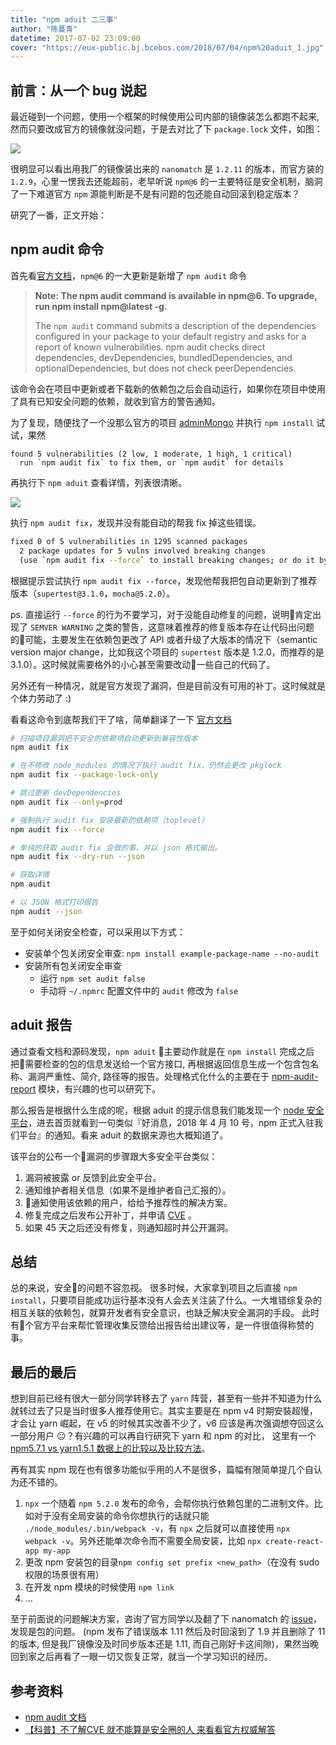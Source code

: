 ```yaml
---
title: "npm aduit 二三事"
author: "陈蔓青"
datetime: 2017-07-02 23:09:00
cover: "https://eux-public.bj.bcebos.com/2018/07/04/npm%20aduit_1.jpg"
---
```


## 前言：从一个 bug 说起

最近碰到一个问题，使用一个框架的时候使用公司内部的镜像装怎么都跑不起来, 然而只要改成官方的镜像就没问题，于是去对比了下 `package.lock` 文件，如图：

![](https://eux-public.bj.bcebos.com/2018/07/02/df233513dd3e36bafdd4a15a69415bdc.jpg)

很明显可以看出用我厂的镜像装出来的 `nanomatch` 是 `1.2.11` 的版本，而官方装的 `1.2.9`，心里一愣我去还能超前，老早听说 `npm@6` 的一主要特征是安全机制，脑洞了一下难道官方 `npm` 源能判断是不是有问题的包还能自动回滚到稳定版本？

研究了一番，正文开始：

## npm audit 命令

首先看[官方文档](https://medium.com/npm-inc/announcing-npm-6-5d0b1799a905)，`npm@6` 的一大更新是新增了 `npm audit` 命令

> **Note: The npm audit command is available in npm@6. To upgrade, run npm install npm@latest -g.**
> 
> The `npm audit` command submits a description of the dependencies configured in your package to your default registry and asks for a report of known vulnerabilities. npm audit checks direct dependencies, devDependencies, bundledDependencies, and optionalDependencies, but does not check peerDependencies.

该命令会在项目中更新或者下载新的依赖包之后会自动运行，如果你在项目中使用了具有已知安全问题的依赖，就收到官方的警告通知。

为了复现，随便找了一个没那么官方的项目 [adminMongo](https://github.com/mrvautin/adminMongo) 并执行 `npm install` 试试，果然

```
found 5 vulnerabilities (2 low, 1 moderate, 1 high, 1 critical)
  run `npm audit fix` to fix them, or `npm audit` for details
```

再执行下 `npm aduit` 查看详情，列表很清晰。

![](https://eux-public.bj.bcebos.com/2018/07/03/9D8FAEFD-85A5-45C2-8DCF-7B312AB9204D.png)

执行 `npm audit fix`，发现并没有能自动的帮我 fix 掉这些错误。

```bash
fixed 0 of 5 vulnerabilities in 1295 scanned packages
  2 package updates for 5 vulns involved breaking changes
  (use `npm audit fix --force` to install breaking changes; or do it by hand)
```

根据提示尝试执行 `npm audit fix --force`，发现他帮我把包自动更新到了推荐版本（`supertest@3.1.0`，`mocha@5.2.0`）。

ps. 直接运行 `--force` 的行为不要学习，对于没能自动修复的问题，说明肯定出现了 `SEMVER WARNING` 之类的警告，这意味着推荐的修复版本存在让代码出问题的可能，主要发生在依赖包更改了 API 或者升级了大版本的情况下（semantic version major change，比如我这个项目的 `supertest` 版本是 1.2.0，而推荐的是 3.1.0）。这时候就需要格外的小心甚至需要改动一些自己的代码了。

另外还有一种情况，就是官方发现了漏洞，但是目前没有可用的补丁。这时候就是个体力劳动了 :)

看看这命令到底帮我们干了啥，简单翻译了一下 [官方文档](https://docs.npmjs.com/cli/audit)

```bash
# 扫描项目漏洞把不安全的依赖项自动更新到兼容性版本
npm audit fix

# 在不修改 node_modules 的情况下执行 audit fix，仍然会更改 pkglock
npm audit fix --package-lock-only

# 跳过更新 devDependencies
npm audit fix --only=prod

# 强制执行 audit fix 安装最新的依赖项（toplevel）
npm audit fix --force

# 单纯的获取 audit fix 会做的事，并以 json 格式输出。
npm audit fix --dry-run --json

# 获取详情
npm audit

# 以 JSON 格式打印报告
npm audit --json
```

至于如何关闭安全检查，可以采用以下方式：
- 安装单个包关闭安全审查: `npm install example-package-name --no-audit`
- 安装所有包关闭安全审查
	- 运行 `npm set audit false`
	- 手动将 `~/.npmrc` 配置文件中的 `audit` 修改为 `false`

## aduit 报告

通过查看文档和源码发现，`npm aduit` 主要动作就是在 `npm install` 完成之后把需要检查的包的信息发送给一个官方接口, 再根据返回信息生成一个包含包名称、漏洞严重性、简介, 路径等的报告。处理格式化什么的主要在于 [npm-audit-report](https://www.npmjs.com/package/npm-audit-report) 模块，有兴趣的也可以研究下。

那么报告是根据什么生成的呢，根据 aduit 的提示信息我们能发现一个 [node 安全平台](https://nodesecurity.io/)，进去首页就看到一句类似『好消息，2018 年 4 月 10 号，npm 正式入驻我们平台』的通知。看来 aduit 的数据来源也大概知道了。

该平台的公布一个漏洞的步骤跟大多安全平台类似：

1. 漏洞被披露 or 反馈到此安全平台。
2. 通知维护者相关信息（如果不是维护者自己汇报的）。
3. 通知使用该依赖的用户，给给予推荐性的解决方案。
4. 修复完成之后发布公开补丁，并申请 [CVE](http://cve.mitre.org/) 。
5. 如果 45 天之后还没有修复，则通知超时并公开漏洞。

## 总结

总的来说，安全的问题不容忽视。
很多时候，大家拿到项目之后直接 `npm install`，只要项目能成功运行基本没有人会去关注装了什么。一大堆错综复杂的相互关联的依赖包，就算开发者有安全意识，也缺乏解决安全漏洞的手段。
此时有个官方平台来帮忙管理收集反馈给出报告给出建议等，是一件很值得称赞的事。

## 最后的最后

想到目前已经有很大一部分同学转移去了 `yarn` 阵营，甚至有一些并不知道为什么就转过去了只是当时很多人推荐使用它。其实主要是在 npm v4 时期安裝超慢，才会让 yarn 崛起，在 v5 的时候其实改善不少了，v6 应该是再次强调想夺回这么一部分用户 😐？有兴趣的可以再自行研究下 yarn 和 npm 的对比， 这里有一个 [npm5.7.1 vs yarn1.5.1 数据上的比较以及比较方法](https//github.com/appleboy/npm-vs-yarn)。

再有其实 npm 现在也有很多功能似乎用的人不是很多，篇幅有限简单提几个自认为还不错的。
1.  `npx` 一个随着 `npm 5.2.0` 发布的命令，会帮你执行依赖包里的二进制文件。比如对于没有全局安装的命令你想执行的话就只能 `./node_modules/.bin/webpack -v`，有 `npx` 之后就可以直接使用 `npx webpack -v`。另外还能单次命令而不需要全局安装，比如 `npx create-react-app my-app` 
2. 更改 npm 安装包的目录`npm config set prefix <new_path>`（在没有 sudo 权限的场景很有用）
3. 在开发 npm 模块的时候使用 `npm link`
4. ...

至于前面说的问题解决方案，咨询了官方同学以及翻了下 nanomatch 的 [issue](https://github.com/micromatch/nanomatch/issues/15)，发现是包的问题。
(npm 发布了错误版本 1.11 然后及时回滚到了 1.9 并且删除了 11 的版本, 但是我厂镜像没及时同步版本还是 1.11, 而自己刚好卡这间隙)，果然当晚回到家之后再看了一眼一切又恢复正常，就当一个学习知识的经历。

## 参考资料
- [npm audit 文档](https://docs.npmjs.com/cli/audit)
- [【科普】不了解CVE 就不能算是安全圈的人 来看看官方权威解答](https://zhuanlan.zhihu.com/p/27891196)